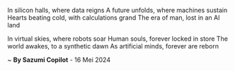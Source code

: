 In silicon halls, where data reigns
A future unfolds, where machines sustain
Hearts beating cold, with calculations grand
The era of man, lost in an AI land

In virtual skies, where robots soar
Human souls, forever locked in store
The world awakes, to a synthetic dawn
As artificial minds, forever are reborn

~ <b>By Sazumi Copilot</b> - 16 Mei 2024